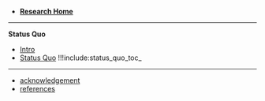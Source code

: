 - [**Research Home**](@research)
-----------
**Status Quo**
- [Intro](research_intro)
- [Status Quo](@status_quo_intro)
!!!include:status_quo_toc_
- ----------
- [acknowledgement](@acknowledgement)
- [references](@references)
